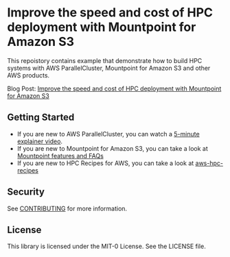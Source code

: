 # Improve the speed and cost of HPC deployment with Mountpoint for Amazon S3

This repoistory contains example that demonstrate how to build HPC systems with AWS ParallelCluster, Mountpoint for Amazon S3 and other AWS products.

Blog Post: [Improve the speed and cost of HPC deployment with Mountpoint for Amazon S3](https://aws.amazon.com/blogs/hpc/improve-the-speed-and-cost-of-hpc-deployment-with-mountpoint-for-amazon-s3/)

## Getting Started

* If you are new to AWS ParallelCluster, you can watch a [5-minute explainer video](https://youtu.be/gmw7A3kOh60).
* If you are new to Mountpoint for Amazon S3, you can take a look at [Mountpoint features and FAQs](https://aws.amazon.com/s3/features/mountpoint/)
* If you are new to HPC Recipes for AWS, you can take a look at [aws-hpc-recipes](https://github.com/aws-samples/aws-hpc-recipes)

## Security

See [CONTRIBUTING](CONTRIBUTING.md#security-issue-notifications) for more information.

## License

This library is licensed under the MIT-0 License. See the LICENSE file.

